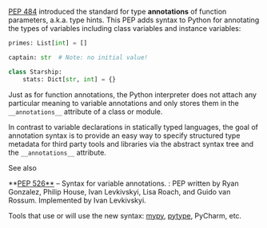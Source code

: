 [PEP 484](https://www.python.org/dev/peps/pep-0484) introduced the standard for type **annotations** of function parameters, a.k.a. type hints. This PEP adds syntax to Python for annotating the types of variables including class variables and instance variables:
    
```python   
primes: List[int] = []

captain: str  # Note: no initial value!

class Starship:
    stats: Dict[str, int] = {}
```

Just as for function annotations, the Python interpreter does not attach any particular meaning to variable annotations and only stores them in the `__annotations__` attribute of a class or module.

In contrast to variable declarations in statically typed languages, the goal of annotation syntax is to provide an easy way to specify structured type metadata for third party tools and libraries via the abstract syntax tree and the `__annotations__` attribute.

See also

**[PEP 526**](https://www.python.org/dev/peps/pep-0526) – Syntax for variable annotations.
: PEP written by Ryan Gonzalez, Philip House, Ivan Levkivskyi, Lisa Roach, and Guido van Rossum. Implemented by Ivan Levkivskyi.

Tools that use or will use the new syntax: [mypy](http://github.com/python/mypy), [pytype](http://github.com/google/pytype), PyCharm, etc.
